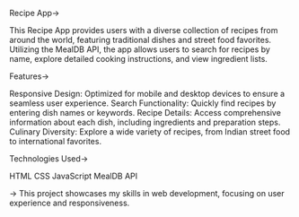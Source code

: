 Recipe App->

This Recipe App provides users with a diverse collection of recipes from around the world,
featuring traditional dishes and street food favorites. Utilizing the MealDB API, 
the app allows users to search for recipes by name, explore detailed cooking instructions, and view ingredient lists.

Features->

Responsive Design: Optimized for mobile and desktop devices to ensure a seamless user experience.
Search Functionality: Quickly find recipes by entering dish names or keywords.
Recipe Details: Access comprehensive information about each dish, including ingredients and preparation steps.
Culinary Diversity: Explore a wide variety of recipes, from Indian street food to international favorites.

Technologies Used->

HTML
CSS
JavaScript
MealDB API

-> This project showcases my skills in web development, focusing on user experience and responsiveness.
